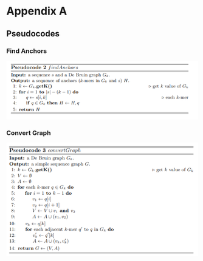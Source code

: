 # Appendix A

## Pseudocodes

### Find Anchors

![findAnchors](findAnchors.png?raw=true "Find Anchors")

### Convert Graph
  
![convertGraph](convertGraph.png?raw=true "Convert Graph")
